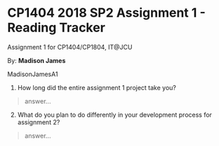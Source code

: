 # CP1404 2018 SP2 Assignment 1 - Reading Tracker
Assignment 1 for CP1404/CP1804, IT@JCU

By: **Madison James**  

MadisonJamesA1


1. How long did the entire assignment 1 project take you?
> answer...

2. What do you plan to do  differently in your development process for assignment 2?
> answer...
